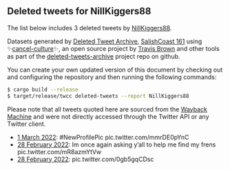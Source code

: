 ## Deleted tweets for NillKiggers88

The list below includes 3 deleted tweets by
[NillKiggers88](https://twitter.com/NillKiggers88).



Datasets generated by [Deleted Tweet Archive](https://twitter.com/deletedtweet161), 
[SalishCoast 161](https://twitter.com/SalishCoastA) using 
✨[cancel-culture](https://github.com/travisbrown/cancel-culture)✨, an open source project by 
[Travis Brown](https://twitter.com/travisbrown) and other tools as part of the 
[deleted-tweets-archive](https://github.com/salcoast/deleted-tweets-archive/) project repo on github.

You can create your own updated version of this document by checking out and configuring the
repository and then running the following commands:

```bash
$ cargo build --release
$ target/release/twcc deleted-tweets --report NillKiggers88
```

Please note that all tweets quoted here are sourced from the
[Wayback Machine](https://web.archive.org) and were not directly accessed through the Twitter API or
any Twitter client.

* [ 1 March 2022](https://web.archive.org/web/20220301000235/https://twitter.com/NillKiggers88/status/1498448530683351048): #NewProfilePic  pic.twitter.com/mmrDE0pYnC <!--1498448530683351048-->
* [28 February 2022](https://web.archive.org/web/20220301000003/https://twitter.com/NillKiggers88/status/1498447820252192769): Im once again asking y’all to help me find my frens pic.twitter.com/mR8azmYtVw <!--1498447820252192769-->
* [28 February 2022](https://web.archive.org/web/20220228215115/https://twitter.com/NillKiggers88/status/1498415451663126528): pic.twitter.com/0gb5gqCDsc <!--1498415451663126528-->
